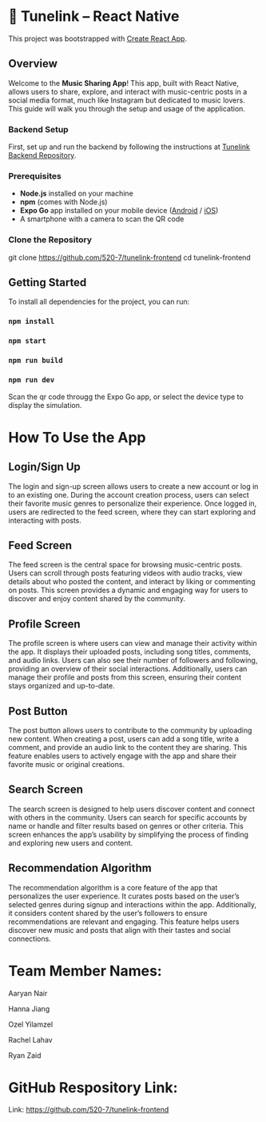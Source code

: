 # 🎵 Tunelink – React Native

This project was bootstrapped with [Create React App](https://github.com/facebook/create-react-app).

## Overview

Welcome to the **Music Sharing App**! This app, built with React Native, allows users to share, explore, and interact with music-centric posts in a social media format, much like Instagram but dedicated to music lovers. This guide will walk you through the setup and usage of the application.

### Backend Setup  

First, set up and run the backend by following the instructions at [Tunelink Backend Repository](https://github.com/520-7/tunelink-backend). 

### Prerequisites  

- **Node.js** installed on your machine  
- **npm** (comes with Node.js)  
- **Expo Go** app installed on your mobile device ([Android](https://play.google.com/store/apps/details?id=host.exp.exponent) / [iOS](https://apps.apple.com/app/expo-go/id982107779))  
- A smartphone with a camera to scan the QR code

### Clone the Repository  

git clone https://github.com/520-7/tunelink-frontend
cd tunelink-frontend

## Getting Started

To install all dependencies for the project, you can run:

### `npm install`

### `npm start`

### `npm run build`

### `npm run dev`

Scan the qr code througg the Expo Go app, or select the device type to display the simulation.

# How To Use the App

## Login/Sign Up  
The login and sign-up screen allows users to create a new account or log in to an existing one. During the account creation process, users can select their favorite music genres to personalize their experience. Once logged in, users are redirected to the feed screen, where they can start exploring and interacting with posts.

## Feed Screen  
The feed screen is the central space for browsing music-centric posts. Users can scroll through posts featuring videos with audio tracks, view details about who posted the content, and interact by liking or commenting on posts. This screen provides a dynamic and engaging way for users to discover and enjoy content shared by the community.

## Profile Screen  
The profile screen is where users can view and manage their activity within the app. It displays their uploaded posts, including song titles, comments, and audio links. Users can also see their number of followers and following, providing an overview of their social interactions. Additionally, users can manage their profile and posts from this screen, ensuring their content stays organized and up-to-date.

## Post Button  
The post button allows users to contribute to the community by uploading new content. When creating a post, users can add a song title, write a comment, and provide an audio link to the content they are sharing. This feature enables users to actively engage with the app and share their favorite music or original creations.

## Search Screen  
The search screen is designed to help users discover content and connect with others in the community. Users can search for specific accounts by name or handle and filter results based on genres or other criteria. This screen enhances the app’s usability by simplifying the process of finding and exploring new users and content.

## Recommendation Algorithm  
The recommendation algorithm is a core feature of the app that personalizes the user experience. It curates posts based on the user’s selected genres during signup and interactions within the app. Additionally, it considers content shared by the user’s followers to ensure recommendations are relevant and engaging. This feature helps users discover new music and posts that align with their tastes and social connections.

# Team Member Names:

Aaryan Nair

Hanna Jiang

Ozel Yilamzel

Rachel Lahav

Ryan Zaid

# GitHub Respository Link:
Link: https://github.com/520-7/tunelink-frontend
